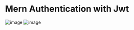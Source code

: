 # Mern Authentication with Jwt
![image](https://user-images.githubusercontent.com/22867913/205510507-d6aacb87-7143-4e57-88a0-33f889b0cae7.png)
![image](https://user-images.githubusercontent.com/22867913/205510529-46de1c18-9e51-46f9-aab6-322038e6dcf5.png)
